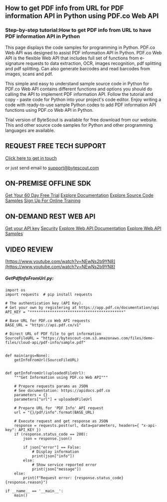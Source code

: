 ## How to get PDF info from URL for PDF information API in Python using PDF.co Web API

### Step-by-step tutorial:How to get PDF info from URL to have PDF information API in Python

This page displays the code samples for programming in Python. PDF.co Web API was designed to assist PDF information API in Python. PDF.co Web API is the flexible Web API that includes full set of functions from e-signature requests to data extraction, OCR, images recognition, pdf splitting and pdf splitting. Can also generate barcodes and read barcodes from images, scans and pdf.

This simple and easy to understand sample source code in Python for PDF.co Web API contains different functions and options you should do calling the API to implement PDF information API. Follow the tutorial and copy - paste code for Python into your project's code editor. Enjoy writing a code with ready-to-use sample Python codes to add PDF information API functions using PDF.co Web API in Python.

Trial version of ByteScout is available for free download from our website. This and other source code samples for Python and other programming languages are available.

## REQUEST FREE TECH SUPPORT

[Click here to get in touch](https://bytescout.zendesk.com/hc/en-us/requests/new?subject=PDF.co%20Web%20API%20Question)

or just send email to [support@bytescout.com](mailto:support@bytescout.com?subject=PDF.co%20Web%20API%20Question) 

## ON-PREMISE OFFLINE SDK 

[Get Your 60 Day Free Trial](https://bytescout.com/download/web-installer?utm_source=github-readme)
[Explore Documentation](https://bytescout.com/documentation/index.html?utm_source=github-readme)
[Explore Source Code Samples](https://github.com/bytescout/ByteScout-SDK-SourceCode/)
[Sign Up For Online Training](https://academy.bytescout.com/)


## ON-DEMAND REST WEB API

[Get your API key](https://app.pdf.co/signup?utm_source=github-readme)
[Security](https://pdf.co/security)
[Explore Web API Documentation](https://apidocs.pdf.co?utm_source=github-readme)
[Explore Web API Samples](https://github.com/bytescout/ByteScout-SDK-SourceCode/tree/master/PDF.co%20Web%20API)

## VIDEO REVIEW

[https://www.youtube.com/watch?v=NEwNs2b9YN8](https://www.youtube.com/watch?v=NEwNs2b9YN8)




<!-- code block begin -->

##### **GetPdfInfoFromUrl.py:**
    
```
import os
import requests  # pip install requests

# The authentication key (API Key).
# Get your own by registering at https://app.pdf.co/documentation/api
API_KEY = "******************************************"

# Base URL for PDF.co Web API requests
BASE_URL = "https://api.pdf.co/v1"

# Direct URL of PDF file to get information
SourceFileURL = "https://bytescout-com.s3.amazonaws.com/files/demo-files/cloud-api/pdf-info/sample.pdf"


def main(args=None):
    getInfoFromUrl(SourceFileURL)


def getInfoFromUrl(uploadedFileUrl):
    """Get Information using PDF.co Web API"""

    # Prepare requests params as JSON
    # See documentation: https://apidocs.pdf.co
    parameters = {}
    parameters["url"] = uploadedFileUrl

    # Prepare URL for 'PDF Info' API request
    url = "{}/pdf/info".format(BASE_URL)

    # Execute request and get response as JSON
    response = requests.post(url, data=parameters, headers={ "x-api-key": API_KEY })
    if (response.status_code == 200):
        json = response.json()

        if json["error"] == False:
            # Display information
            print(json["info"])
        else:
            # Show service reported error
            print(json["message"])
    else:
        print(f"Request error: {response.status_code} {response.reason}")

if __name__ == '__main__':
    main()
```

<!-- code block end -->